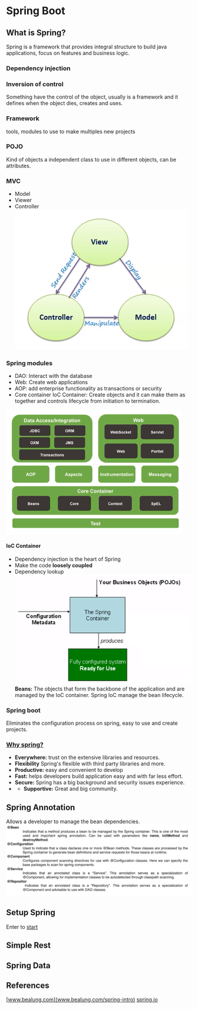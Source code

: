 # Spring Boot
## What is Spring?
Spring is a framework that provides integral structure to build java applications, focus on features and business logic.
### Dependency injection

### Inversion of control
Something have the control of the object, usually is a framework and it defines when the object dies, creates and uses.
### Framework
tools, modules to use to make multiples new projects 
### POJO
Kind of objects a independent class to use in different objects, can be attributes.
### MVC
* Model
* Viewer
* Controller
![MVC](./img/mvc.png)
### Spring modules
* DAO: Interact with the database
* Web: Create web applications
* AOP: add enterprise functionality as transactions or security
* Core container IoC Container: Create objects and it can make them as together and controls lifecycle from initiation to termination.

![Modules](./img/springmodules.png)

#### IoC Container
* Dependency injection is the heart of Spring
* Make the code **loosely coupled**
* Dependency lookup
![Spring Container](./img/springcontainer.png
)
**Beans:** The objects that form the backbone of the application and are managed by the IoC container. Spring IoC manage the bean lifecycle.

### Spring boot
Eliminates the configuration process on spring, easy to use and create projects.
### [Why spring?](https://spring.ip/whi-spring)
* **Everywhere:** trust on the extensive libraries and resources.
* **Flexibility** Spring's flexible with third party libraries and more.
* **Productive:** easy and convenient to develop
* **Fast:** helps developers build application easy and with far less effort.
* **Secure:** Spring has a big background and security issues experience. 
* * **Supportive:** Great and big community. 

## Spring Annotation
Allows a developer to manage the bean dependencies.
![Spring annotations](./img/anotation.png)
## Setup Spring
Enter to [start](https://start.spring.io/) 
## Simple Rest
## Spring Data

## References
[www.bealung.com](www.bealung.com/spring-intro)
[spring.io](spring.io)